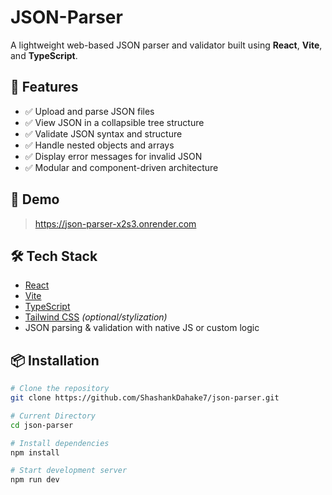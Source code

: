# JSON-Parser

A lightweight web-based JSON parser and validator built using **React**, **Vite**, and **TypeScript**.

## 🌟 Features

- ✅ Upload and parse JSON files  
- ✅ View JSON in a collapsible tree structure  
- ✅ Validate JSON syntax and structure  
- ✅ Handle nested objects and arrays  
- ✅ Display error messages for invalid JSON  
- ✅ Modular and component-driven architecture

## 🚀 Demo

> https://json-parser-x2s3.onrender.com

## 🛠️ Tech Stack

- [React](https://reactjs.org/)
- [Vite](https://vitejs.dev/)
- [TypeScript](https://www.typescriptlang.org/)
- [Tailwind CSS](https://tailwindcss.com/) *(optional/stylization)*
- JSON parsing & validation with native JS or custom logic

## 📦 Installation

```bash
# Clone the repository
git clone https://github.com/ShashankDahake7/json-parser.git
```

```bash
# Current Directory
cd json-parser
```

```bash
# Install dependencies
npm install
```

```bash
# Start development server
npm run dev
```
